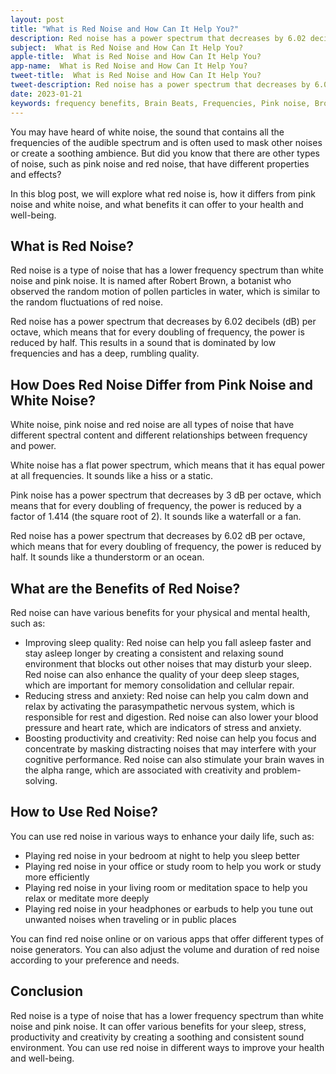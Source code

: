 ```yaml
---
layout: post
title: "What is Red Noise and How Can It Help You?"
description: Red noise has a power spectrum that decreases by 6.02 decibels (dB) per octave, which means that for every doubling of frequency, the power is reduced by half. This results in a sound that is dominated by low frequencies and has a deep, rumbling quality.
subject:  What is Red Noise and How Can It Help You?
apple-title:  What is Red Noise and How Can It Help You?
app-name:  What is Red Noise and How Can It Help You?
tweet-title:  What is Red Noise and How Can It Help You?
tweet-description: Red noise has a power spectrum that decreases by 6.02 decibels (dB) per octave, which means that for every doubling of frequency, the power is reduced by half. This results in a sound that is dominated by low frequencies and has a deep, rumbling quality.
date: 2023-01-21
keywords: frequency benefits, Brain Beats, Frequencies, Pink noise, Brown Noise, Blue Noise, red noise, White Noise, Brain wave entrainment, sound therapy, Colors of noise
---
```



You may have heard of white noise, the sound that contains all the frequencies of the audible spectrum and is often used to mask other noises or create a soothing ambience. But did you know that there are other types of noise, such as pink noise and red noise, that have different properties and effects?

In this blog post, we will explore what red noise is, how it differs from pink noise and white noise, and what benefits it can offer to your health and well-being.

## What is Red Noise?

Red noise is a type of noise that has a lower frequency spectrum than white noise and pink noise. It is named after Robert Brown, a botanist who observed the random motion of pollen particles in water, which is similar to the random fluctuations of red noise.

Red noise has a power spectrum that decreases by 6.02 decibels (dB) per octave, which means that for every doubling of frequency, the power is reduced by half. This results in a sound that is dominated by low frequencies and has a deep, rumbling quality.

## How Does Red Noise Differ from Pink Noise and White Noise?

White noise, pink noise and red noise are all types of noise that have different spectral content and different relationships between frequency and power.

White noise has a flat power spectrum, which means that it has equal power at all frequencies. It sounds like a hiss or a static.

Pink noise has a power spectrum that decreases by 3 dB per octave, which means that for every doubling of frequency, the power is reduced by a factor of 1.414 (the square root of 2). It sounds like a waterfall or a fan.

Red noise has a power spectrum that decreases by 6.02 dB per octave, which means that for every doubling of frequency, the power is reduced by half. It sounds like a thunderstorm or an ocean.

## What are the Benefits of Red Noise?

Red noise can have various benefits for your physical and mental health, such as:

- Improving sleep quality: Red noise can help you fall asleep faster and stay asleep longer by creating a consistent and relaxing sound environment that blocks out other noises that may disturb your sleep. Red noise can also enhance the quality of your deep sleep stages, which are important for memory consolidation and cellular repair.
- Reducing stress and anxiety: Red noise can help you calm down and relax by activating the parasympathetic nervous system, which is responsible for rest and digestion. Red noise can also lower your blood pressure and heart rate, which are indicators of stress and anxiety.
- Boosting productivity and creativity: Red noise can help you focus and concentrate by masking distracting noises that may interfere with your cognitive performance. Red noise can also stimulate your brain waves in the alpha range, which are associated with creativity and problem-solving.

## How to Use Red Noise?

You can use red noise in various ways to enhance your daily life, such as:

- Playing red noise in your bedroom at night to help you sleep better
- Playing red noise in your office or study room to help you work or study more efficiently
- Playing red noise in your living room or meditation space to help you relax or meditate more deeply
- Playing red noise in your headphones or earbuds to help you tune out unwanted noises when traveling or in public places

You can find red noise online or on various apps that offer different types of noise generators. You can also adjust the volume and duration of red noise according to your preference and needs.

## Conclusion

Red noise is a type of noise that has a lower frequency spectrum than white noise and pink noise. It can offer various benefits for your sleep, stress, productivity and creativity by creating a soothing and consistent sound environment. You can use red noise in different ways to improve your health and well-being.